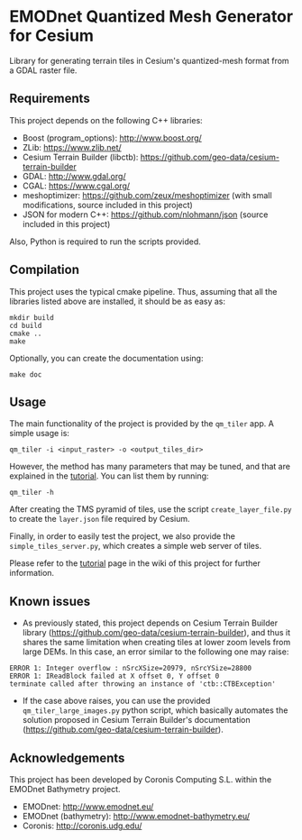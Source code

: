 # EMODnet Quantized Mesh Generator for Cesium

Library for generating terrain tiles in Cesium's quantized-mesh format from a GDAL raster file.

## Requirements

This project depends on the following C++ libraries:

* Boost (program_options): http://www.boost.org/
* ZLib: https://www.zlib.net/
* Cesium Terrain Builder (libctb): https://github.com/geo-data/cesium-terrain-builder
* GDAL: http://www.gdal.org/
* CGAL: https://www.cgal.org/
* meshoptimizer: https://github.com/zeux/meshoptimizer (with small modifications, source included in this project) 
* JSON for modern C++: https://github.com/nlohmann/json (source included in this project)

Also, Python is required to run the scripts provided.

## Compilation

This project uses the typical cmake pipeline. Thus, assuming that all the libraries listed above are installed, it should be as easy as:

```
mkdir build
cd build
cmake ..
make
```

Optionally, you can create the documentation using:

```
make doc
```

## Usage

The main functionality of the project is provided by the `qm_tiler` app. A simple usage is:

```
qm_tiler -i <input_raster> -o <output_tiles_dir>
```

However, the method has many parameters that may be tuned, and that are explained in the [tutorial](https://bitbucket.org/ricardcd/emodnet/wiki/Tutorial). You can list them by running:

```
qm_tiler -h
```

After creating the TMS pyramid of tiles, use the script `create_layer_file.py` to create the `layer.json` file required by Cesium.

Finally, in order to easily test the project, we also provide the `simple_tiles_server.py`, which creates a simple web server of tiles.

Please refer to the [tutorial](https://bitbucket.org/ricardcd/emodnet/wiki/Tutorial) page in the wiki of this project for further information.

## Known issues

* As previously stated, this project depends on Cesium Terrain Builder library (https://github.com/geo-data/cesium-terrain-builder), and thus it shares the same limitation when creating tiles at lower zoom levels from large DEMs. In this case, an error similar to the following one may raise:

```
ERROR 1: Integer overflow : nSrcXSize=20979, nSrcYSize=28800
ERROR 1: IReadBlock failed at X offset 0, Y offset 0
terminate called after throwing an instance of 'ctb::CTBException'
```
    
* If the case above raises, you can use the provided `qm_tiler_large_images.py` python script, which basically automates the solution proposed in Cesium Terrain Builder's documentation (https://github.com/geo-data/cesium-terrain-builder). 

## Acknowledgements

This project has been developed by Coronis Computing S.L. within the EMODnet Bathymetry project.

* EMODnet: http://www.emodnet.eu/
* EMODnet (bathymetry): http://www.emodnet-bathymetry.eu/
* Coronis: http://coronis.udg.edu/
